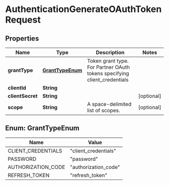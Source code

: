 

# AuthenticationGenerateOAuthTokenRequest


## Properties

| Name | Type | Description | Notes |
|------------ | ------------- | ------------- | -------------|
|**grantType** | [**GrantTypeEnum**](#GrantTypeEnum) | Token grant type. For Partner OAuth tokens specifying client_credentials |  |
|**clientId** | **String** |  |  |
|**clientSecret** | **String** |  |  [optional] |
|**scope** | **String** | A space-delimited list of scopes. |  [optional] |



## Enum: GrantTypeEnum

| Name | Value |
|---- | -----|
| CLIENT_CREDENTIALS | &quot;client_credentials&quot; |
| PASSWORD | &quot;password&quot; |
| AUTHORIZATION_CODE | &quot;authorization_code&quot; |
| REFRESH_TOKEN | &quot;refresh_token&quot; |




